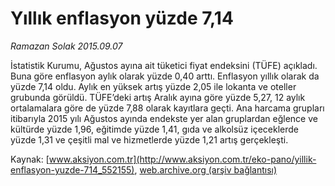 # Yıllık enflasyon yüzde 7,14

*Ramazan Solak 2015.09.07*

<div class="pNewsDetailMainContent ctx_content" itemprop="articleBody">
 <p>
  İstatistik Kurumu, Ağustos ayına ait tüketici fiyat endeksini (TÜFE) açıkladı. Buna göre enflasyon aylık olarak yüzde 0,40 arttı. Enflasyon yıllık olarak da yüzde 7,14 oldu. Aylık en yüksek artış yüzde 2,05 ile lokanta ve oteller grubunda görüldü. TÜFE’deki artış Aralık ayına göre yüzde 5,27, 12 aylık ortalamalara göre de yüzde 7,88 olarak kayıtlara geçti. Ana harcama grupları itibarıyla 2015 yılı Ağustos ayında endekste yer alan gruplardan eğlence ve kültürde yüzde 1,96, eğitimde yüzde 1,41, gıda ve alkolsüz içeceklerde yüzde 1,31 ve çeşitli mal ve hizmetlerde yüzde 1,21 artış gerçekleşti.
 </p>
</div>


Kaynak: [www.aksiyon.com.tr](http://www.aksiyon.com.tr/eko-pano/yillik-enflasyon-yuzde-714_552155), [web.archive.org (arşiv bağlantısı)](http://web.archive.org/web/20160103100324/http://www.aksiyon.com.tr/eko-pano/yillik-enflasyon-yuzde-714_552155)
